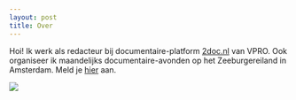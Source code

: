```yaml
---
layout: post
title: Over
---
```


Hoi! Ik werk als redacteur bij documentaire-platform [2doc.nl](2doc.nl) van VPRO. Ook organiseer ik maandelijks documentaire-avonden op het Zeeburgereiland in Amsterdam. Meld je [hier](https://filmavond-zeeburgereiland.email-provider.eu/memberforms/subscribe/standalone/form/?a=nltey5sofl&l=sszlasvs9t) aan.

![](/images/paraplu.gif)